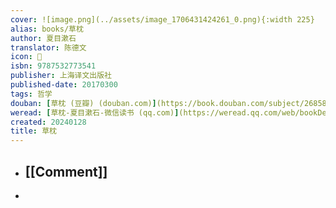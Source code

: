```yaml
---
cover: ![image.png](../assets/image_1706431424261_0.png){:width 225}
alias: books/草枕
author: 夏目漱石
translator: 陈德文
icon: 📖
isbn: 9787532773541
publisher: 上海译文出版社
published-date: 20170300
tags: 哲学
douban: [草枕 (豆瓣) (douban.com)](https://book.douban.com/subject/26858848/)
weread: [草枕-夏目漱石-微信读书 (qq.com)](https://weread.qq.com/web/bookDetail/856324807171a05f856527d)
created: 20240128
title: 草枕
---
```


- ## [[Comment]]
-